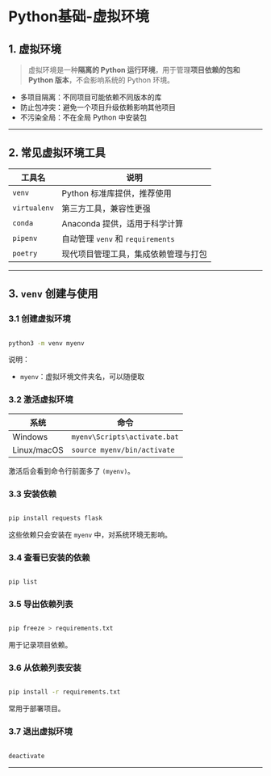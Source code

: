 # Python基础-虚拟环境

## 1. 虚拟环境

> 虚拟环境是一种**隔离的 Python 运行环境**，用于管理**项目依赖的包和 Python 版本**，不会影响系统的 Python 环境。

- 多项目隔离：不同项目可能依赖不同版本的库
- 防止包冲突：避免一个项目升级依赖影响其他项目
- 不污染全局：不在全局 Python 中安装包

---

## 2. 常见虚拟环境工具

| 工具名        | 说明                                 |
|---------------|--------------------------------------|
| `venv`        | Python 标准库提供，推荐使用         |
| `virtualenv`  | 第三方工具，兼容性更强               |
| `conda`       | Anaconda 提供，适用于科学计算         |
| `pipenv`      | 自动管理 `venv` 和 `requirements`    |
| `poetry`      | 现代项目管理工具，集成依赖管理与打包 |

---

## 3. `venv` 创建与使用

### 3.1 创建虚拟环境

```bash

python3 -m venv myenv
```

说明：
- `myenv`：虚拟环境文件夹名，可以随便取

### 3.2 激活虚拟环境

| 系统     | 命令                                 |
|----------|--------------------------------------|
| Windows  | `myenv\Scripts\activate.bat`         |
| Linux/macOS | `source myenv/bin/activate`       |

激活后会看到命令行前面多了 `(myenv)`。

### 3.3 安装依赖

```bash

pip install requests flask
```

这些依赖只会安装在 `myenv` 中，对系统环境无影响。

### 3.4 查看已安装的依赖

```bash

pip list
```

### 3.5 导出依赖列表

```bash

pip freeze > requirements.txt
```

用于记录项目依赖。

### 3.6 从依赖列表安装

```bash

pip install -r requirements.txt
```

常用于部署项目。

### 3.7 退出虚拟环境

```bash

deactivate
```

---


